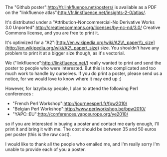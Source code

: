 The "Github poster":<http://fr.linkfluence.net/posters/> is available as a PDF on the "linkfluence atlas":<http://fr.linkfluence.net/insights-2-0/atlas/>.

It's distributed under a "Attribution-Noncommercial-No Derivative Works 3.0 Unported":<http://creativecommons.org/licenses/by-nc-nd/3.0/> Creative Commons license, and you are free to print it.

It's optimized for a "A2":[http://en.wikipedia.org/wiki/A2\\\_paper\\\_size](http://en.wikipedia.org/wiki/A2\_paper\_size) size. You shouldn't have any problem to print it at a bigger size though, as it's vectorial.

We ("linkfluence":<http://linkfluence.net/>) really wanted to print and send the poster to people who were interested. But this is too complicated and too much work to handle by ourselves. If you do print a poster, please send us a notice, for we would love to know where it may end up :)

However, for lazy/busy people, I plan to attend the following Perl conferences :

-   "French Perl Workshop":<http://journeesperl.fr/fpw2010/>
-   "Belgian Perl Workshop":<http://www.perlworkshop.be/bpw2010/>
-   "YAPC::EU":<http://conferences.yapceurope.org/ye2010/>

so if you are interested in buying a poster and contact me early enough, I'll print it and bring it with me. The cost should be between 35 and 50 euros per poster (this is the raw cost).

I would like to thank all the people who emailed me, and I'm really sorry I'm unable to provide each of you a poster.

  <center>

  </center>



